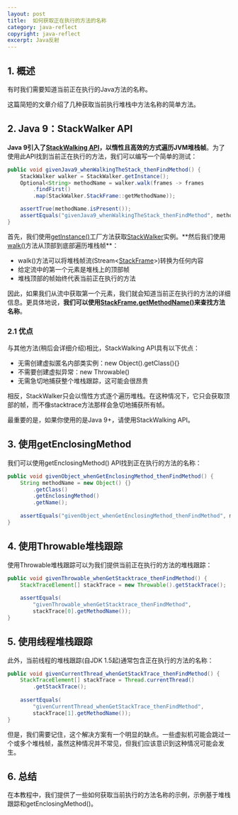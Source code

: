 ```yaml
---
layout: post
title:  如何获取正在执行的方法的名称
category: java-reflect
copyright: java-reflect
excerpt: Java反射
---
```


## 1. 概述

有时我们需要知道当前正在执行的Java方法的名称。

这篇简短的文章介绍了几种获取当前执行堆栈中方法名称的简单方法。

## 2. Java 9：StackWalker API

**Java 9引入了[StackWalking API](https://www.baeldung.com/java-9-stackwalking-api)，以惰性且高效的方式遍历JVM堆栈帧**。为了使用此API找到当前正在执行的方法，我们可以编写一个简单的测试：

```java
public void givenJava9_whenWalkingTheStack_thenFindMethod() {
    StackWalker walker = StackWalker.getInstance();
    Optional<String> methodName = walker.walk(frames -> frames
        .findFirst()
        .map(StackWalker.StackFrame::getMethodName));

    assertTrue(methodName.isPresent());
    assertEquals("givenJava9_whenWalkingTheStack_thenFindMethod", methodName.get());
}
```

首先，我们使用[getInstance()](https://docs.oracle.com/en/java/javase/21/docs/api/java.base/java/lang/StackWalker.html#getInstance())工厂方法获取[StackWalker](https://docs.oracle.com/en/java/javase/21/docs/api/java.base/java/lang/StackWalker.html)实例。**然后我们使用[walk()](https://docs.oracle.com/en/java/javase/21/docs/api/java.base/java/lang/StackWalker.html#walk(java.util.function.Function))方法从顶部到底部遍历堆栈帧**： 

- walk()方法可以将堆栈帧流(Stream\<[StackFrame](https://docs.oracle.com/en/java/javase/21/docs/api/java.base/java/lang/StackWalker.StackFrame.html)\>)转换为任何内容
- 给定流中的第一个元素是堆栈上的顶部帧
- 堆栈顶部的帧始终代表当前正在执行的方法

因此，如果我们从流中获取第一个元素，我们就会知道当前正在执行的方法的详细信息。更具体地说，**我们可以使用[StackFrame.getMethodName()](https://docs.oracle.com/en/java/javase/21/docs/api/java.base/java/lang/StackWalker.StackFrame.html#getMethodName())来查找方法名称**。

### 2.1 优点

与其他方法(稍后会详细介绍)相比，StackWalking API具有以下优点：

- 无需创建虚拟匿名内部类实例：new Object().getClass(){}
- 不需要创建虚拟异常：new Throwable()
- 无需急切地捕获整个堆栈跟踪，这可能会很昂贵

相反，StackWalker只会以惰性方式逐个遍历堆栈。在这种情况下，它只会获取顶部的帧，而不像stacktrace方法那样会急切地捕获所有帧。

最重要的是，如果你使用的是Java 9+，请使用StackWalking API。

## 3. 使用getEnclosingMethod

我们可以使用getEnclosingMethod() API找到正在执行的方法的名称：

```java
public void givenObject_whenGetEnclosingMethod_thenFindMethod() {
    String methodName = new Object() {}
        .getClass()
        .getEnclosingMethod()
        .getName();
       
    assertEquals("givenObject_whenGetEnclosingMethod_thenFindMethod", methodName);
}
```

## 4. 使用Throwable堆栈跟踪

使用Throwable堆栈跟踪可以为我们提供当前正在执行的方法的堆栈跟踪：

```java
public void givenThrowable_whenGetStacktrace_thenFindMethod() {
    StackTraceElement[] stackTrace = new Throwable().getStackTrace();
 
    assertEquals(
        "givenThrowable_whenGetStacktrace_thenFindMethod",
        stackTrace[0].getMethodName());
}
```

## 5. 使用线程堆栈跟踪

此外，当前线程的堆栈跟踪(自JDK 1.5起)通常包含正在执行的方法的名称：

```java
public void givenCurrentThread_whenGetStackTrace_thenFindMethod() {
    StackTraceElement[] stackTrace = Thread.currentThread()
        .getStackTrace();
 
    assertEquals(
        "givenCurrentThread_whenGetStackTrace_thenFindMethod",
        stackTrace[1].getMethodName()); 
}
```

但是，我们需要记住，这个解决方案有一个明显的缺点。一些虚拟机可能会跳过一个或多个堆栈帧，虽然这种情况并不常见，但我们应该意识到这种情况可能会发生。

## 6. 总结

在本教程中，我们提供了一些如何获取当前执行的方法名称的示例，示例基于堆栈跟踪和getEnclosingMethod()。